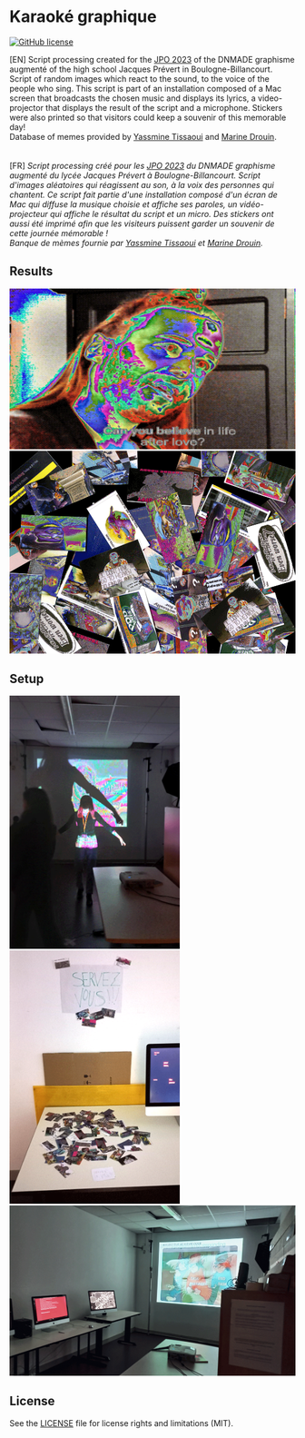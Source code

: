 # Karaoké graphique
[![GitHub license](https://img.shields.io/github/license/aurelienmaufroid/image-dithering-filter)](https://github.com/aurelienmaufroid/karaoke-graphique/blob/main/LICENSE)

[EN] Script processing created for the <a href="https://jpo.dnmade-prevert.fr" target="_blank">JPO 2023</a> of the DNMADE graphisme augmenté of the high school Jacques Prévert in Boulogne-Billancourt. Script of random images which react to the sound, to the voice of the people who sing. This script is part of an installation composed of a Mac screen that broadcasts the chosen music and displays its lyrics, a video-projector that displays the result of the script and a microphone. Stickers were also printed so that visitors could keep a souvenir of this memorable day! <br/>
Database of memes provided by <a href="http://yassminetissaoui.cf" target="_blank">Yassmine Tissaoui</a> and <a href="https://marinedrouin.fr/" target="_blank">Marine Drouin</a>.
<br/><br/><br/>
[FR] *Script processing créé pour les <a href="https://jpo.dnmade-prevert.fr" target="_blank">JPO 2023</a> du DNMADE graphisme augmenté du lycée Jacques Prévert à Boulogne-Billancourt. Script d'images aléatoires qui réagissent au son, à la voix des personnes qui chantent. Ce script fait partie d'une installation composé d'un écran de Mac qui diffuse la musique choisie et affiche ses paroles, un vidéo-projecteur qui affiche le résultat du script et un micro. Des stickers ont aussi été imprimé afin que les visiteurs puissent garder un souvenir de cette journée mémorable !<br/>
Banque de mèmes fournie par <a href="http://yassminetissaoui.cf" target="_blank">Yassmine Tissaoui</a> et <a href="https://marinedrouin.fr/" target="_blank">Marine Drouin</a>.*

## Results
<img alt="result of this script" src="https://github.com/aurelienmaufroid/karaoke-graphique/blob/main/output/sticker032.jpg"><img alt="stickers" src="https://github.com/aurelienmaufroid/karaoke-graphique/blob/main/stickers02.png">

## Setup
<img alt="installation" src="https://github.com/aurelienmaufroid/karaoke-graphique/blob/main/photos/installation02.png" style="width: 300px;"> <img alt="installation" src="https://github.com/aurelienmaufroid/karaoke-graphique/blob/main/photos/installation03.png" style="width: 300px;"> <img alt="installation" src="https://github.com/aurelienmaufroid/karaoke-graphique/blob/main/photos/installation01.png" style="height: 300px;">


## License
See the [LICENSE](https://github.com/aurelienmaufroid/image-dithering-filter/blob/main/LICENCE) file for license rights and limitations (MIT).
